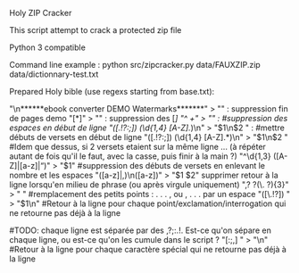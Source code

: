Holy ZIP Cracker

This script attempt to crack a protected zip file

Python 3 compatible

Command line example : 
python src/zipcracker.py data/FAUXZIP.zip data/dictionnary-test.txt




Prepared Holy bible (use regexs starting from base.txt):

"\n\*\*\*\*\*\*ebook converter DEMO Watermarks\*\*\*\*\*\*\*" >  ""  : suppression fin de pages demo
"\[\*\]"  >   ""  : suppression des [*]
"^ +"  >  "" : #suppression des espaces en début de ligne
"([.!?:;]) (\d{1,4} [A-Z].*)\n" >  "$1\n$2 "  : #mettre débuts de versets en début de ligne
"([.!?:;]) (\d{1,4} [A-Z].*)\n"  > "$1\n$2 " #Idem que dessus, si 2 versets etaient sur la même ligne
... (à répéter autant de fois qu'il le faut, avec la casse, puis finir à la main ?)
"^\d{1,3} ([A-Z]|[a-z]|“)"   >  "$1"     #suppression des débuts de versets en enlevant le nombre et les espaces
"([a-z]|,)\n([a-z])" > "$1 $2" supprimer retour à la ligne lorsqu'en milieu de phrase (ou après virgule uniquement)
",? ?(\. ?){3}"  >  " "  #remplacement des petits points : . . . , ou , . . .  par un espace
"([\.!?]) " > "$1\n"   #Retour à la ligne pour chaque point/exclamation/interrogation qui ne retourne pas déjà à la ligne

#TODO: chaque ligne est séparée par des ,?;:.!. Est-ce qu'on sépare en chaque ligne, ou est-ce qu'on les cumule dans le script ?
"[:;,] " > "\n"   #Retour à la ligne pour chaque caractère spécial qui ne retourne pas déjà à la ligne
